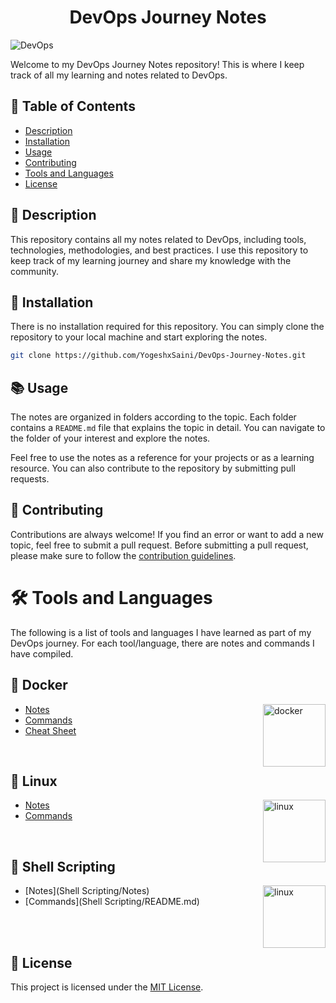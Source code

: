 <h1 align="center"> DevOps Journey Notes </h1>

![DevOps](https://user-images.githubusercontent.com/111651161/222942055-aa046e3d-f601-4476-9ffd-88d056c28ac9.jpeg)

Welcome to my DevOps Journey Notes repository! This is where I keep track of all my learning and notes related to DevOps.

## 📖 Table of Contents

- [Description](#-description)
- [Installation](#-installation)
- [Usage](#-usage)
- [Contributing](#-contributing)
- [Tools and Languages](#-tools-and-languages)
- [License](#-license)

## 📝 Description

This repository contains all my notes related to DevOps, including tools, technologies, methodologies, and best practices. I use this repository to keep track of my learning journey and share my knowledge with the community.

## 🚀 Installation

There is no installation required for this repository. You can simply clone the repository to your local machine and start exploring the notes.

```sh
git clone https://github.com/YogeshxSaini/DevOps-Journey-Notes.git
```

## 📚 Usage

The notes are organized in folders according to the topic. Each folder contains a `README.md` file that explains the topic in detail. You can navigate to the folder of your interest and explore the notes.

Feel free to use the notes as a reference for your projects or as a learning resource. You can also contribute to the repository by submitting pull requests.

## 🤝 Contributing
Contributions are always welcome! If you find an error or want to add a new topic, feel free to submit a pull request. Before submitting a pull request, please make sure to follow the [contribution guidelines](CONTRIBUTING.md).

# 🛠️ Tools and Languages

The following is a list of tools and languages I have learned as part of my DevOps journey. For each tool/language, there are notes and commands I have compiled.

## 🐳 Docker
<!-- <img align="right" src="https://user-images.githubusercontent.com/51878265/200594916-47ba8a4c-fb94-4953-b179-dfb542df9499.png" height="100" alt="docker"> -->
<img align="right" src="https://user-images.githubusercontent.com/111651161/222945002-6cd77345-91da-4d9e-8005-929e7a4a32a3.png" height="100" alt="docker">

- [Notes](Docker/Notes)
- [Commands](Docker/README.md)
- [Cheat Sheet](Docker/docker_cheatsheet.pdf)

<br>

## 🐧 Linux
<img align="right" src="https://user-images.githubusercontent.com/51878265/209197882-51406a8f-04ff-4c53-a362-ac32ae8566ad.png" height="100" alt="linux"> 

- [Notes](Linux/Notes)
- [Commands](Linux/README.md)

<br>

## 🐚 Shell Scripting
<img align="right" src="/Users/yogesh/Documents/GitHub/DevOps-Journey-Notes/Icons/shellscripting.png" height="100" alt="linux"> 

- [Notes](Shell Scripting/Notes)
- [Commands](Shell Scripting/README.md)

<br>
<br>

## 📜 License
This project is licensed under the [MIT License](LICENSE).
